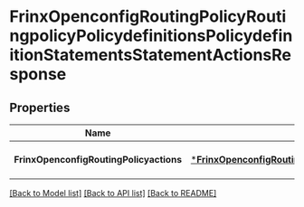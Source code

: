 # FrinxOpenconfigRoutingPolicyRoutingpolicyPolicydefinitionsPolicydefinitionStatementsStatementActionsResponse

## Properties
Name | Type | Description | Notes
------------ | ------------- | ------------- | -------------
**FrinxOpenconfigRoutingPolicyactions** | [***FrinxOpenconfigRoutingPolicyRoutingpolicyPolicydefinitionsPolicydefinitionStatementsStatementActions**](frinx.openconfig.routing.policy.routingpolicy.policydefinitions.policydefinition.statements.statement.Actions.md) |  | [optional] [default to null]

[[Back to Model list]](../README.md#documentation-for-models) [[Back to API list]](../README.md#documentation-for-api-endpoints) [[Back to README]](../README.md)


